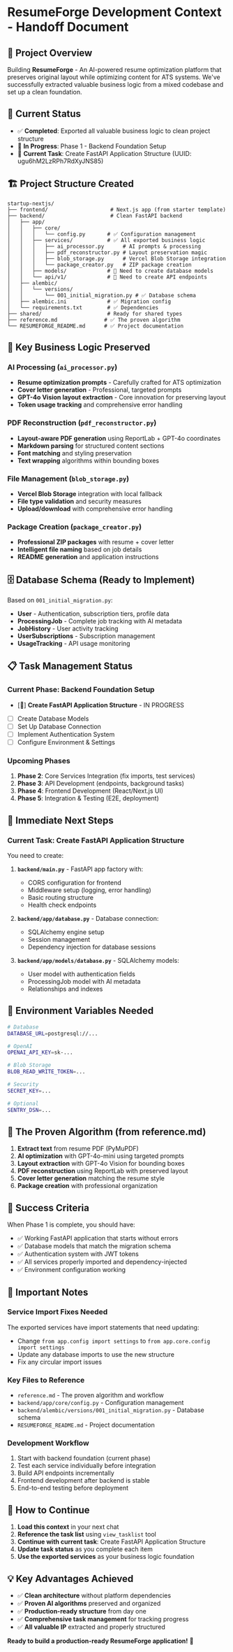 # ResumeForge Development Context - Handoff Document

## 🎯 **Project Overview**
Building **ResumeForge** - An AI-powered resume optimization platform that preserves original layout while optimizing content for ATS systems. We've successfully extracted valuable business logic from a mixed codebase and set up a clean foundation.

## 📍 **Current Status**
- ✅ **Completed**: Exported all valuable business logic to clean project structure
- 🔄 **In Progress**: Phase 1 - Backend Foundation Setup
- 🎯 **Current Task**: Create FastAPI Application Structure (UUID: ugu6hM2LzRPh7RdXyJNS85)

## 🏗️ **Project Structure Created**
```
startup-nextjs/
├── frontend/                    # Next.js app (from starter template)
├── backend/                     # Clean FastAPI backend
│   ├── app/
│   │   ├── core/
│   │   │   └── config.py       # ✅ Configuration management
│   │   ├── services/           # ✅ All exported business logic
│   │   │   ├── ai_processor.py      # AI prompts & processing
│   │   │   ├── pdf_reconstructor.py # Layout preservation magic
│   │   │   ├── blob_storage.py      # Vercel Blob Storage integration
│   │   │   └── package_creator.py   # ZIP package creation
│   │   ├── models/             # 🔄 Need to create database models
│   │   └── api/v1/             # 🔄 Need to create API endpoints
│   ├── alembic/
│   │   └── versions/
│   │       └── 001_initial_migration.py # ✅ Database schema
│   ├── alembic.ini             # ✅ Migration config
│   └── requirements.txt        # ✅ Dependencies
├── shared/                     # Ready for shared types
├── reference.md               # ✅ The proven algorithm
└── RESUMEFORGE_README.md      # ✅ Project documentation
```

## 🧠 **Key Business Logic Preserved**

### **AI Processing (`ai_processor.py`)**
- **Resume optimization prompts** - Carefully crafted for ATS optimization
- **Cover letter generation** - Professional, targeted prompts
- **GPT-4o Vision layout extraction** - Core innovation for preserving layout
- **Token usage tracking** and comprehensive error handling

### **PDF Reconstruction (`pdf_reconstructor.py`)**
- **Layout-aware PDF generation** using ReportLab + GPT-4o coordinates
- **Markdown parsing** for structured content sections
- **Font matching** and styling preservation
- **Text wrapping** algorithms within bounding boxes

### **File Management (`blob_storage.py`)**
- **Vercel Blob Storage** integration with local fallback
- **File type validation** and security measures
- **Upload/download** with comprehensive error handling

### **Package Creation (`package_creator.py`)**
- **Professional ZIP packages** with resume + cover letter
- **Intelligent file naming** based on job details
- **README generation** and application instructions

## 🗄️ **Database Schema (Ready to Implement)**
Based on `001_initial_migration.py`:
- **User** - Authentication, subscription tiers, profile data
- **ProcessingJob** - Complete job tracking with AI metadata
- **JobHistory** - User activity tracking
- **UserSubscriptions** - Subscription management
- **UsageTracking** - API usage monitoring

## 📋 **Task Management Status**

### **Current Phase: Backend Foundation Setup**
- [🔄] **Create FastAPI Application Structure** - IN PROGRESS
- [ ] Create Database Models
- [ ] Set Up Database Connection
- [ ] Implement Authentication System
- [ ] Configure Environment & Settings

### **Upcoming Phases**
1. **Phase 2**: Core Services Integration (fix imports, test services)
2. **Phase 3**: API Development (endpoints, background tasks)
3. **Phase 4**: Frontend Development (React/Next.js UI)
4. **Phase 5**: Integration & Testing (E2E, deployment)

## 🔧 **Immediate Next Steps**

### **Current Task: Create FastAPI Application Structure**
You need to create:

1. **`backend/main.py`** - FastAPI app factory with:
   - CORS configuration for frontend
   - Middleware setup (logging, error handling)
   - Basic routing structure
   - Health check endpoints

2. **`backend/app/database.py`** - Database connection:
   - SQLAlchemy engine setup
   - Session management
   - Dependency injection for database sessions

3. **`backend/app/models/database.py`** - SQLAlchemy models:
   - User model with authentication fields
   - ProcessingJob model with AI metadata
   - Relationships and indexes

## 🔑 **Environment Variables Needed**
```bash
# Database
DATABASE_URL=postgresql://...

# OpenAI
OPENAI_API_KEY=sk-...

# Blob Storage
BLOB_READ_WRITE_TOKEN=...

# Security
SECRET_KEY=...

# Optional
SENTRY_DSN=...
```

## 🚀 **The Proven Algorithm (from reference.md)**
1. **Extract text** from resume PDF (PyMuPDF)
2. **AI optimization** with GPT-4o-mini using targeted prompts
3. **Layout extraction** with GPT-4o Vision for bounding boxes
4. **PDF reconstruction** using ReportLab with preserved layout
5. **Cover letter generation** matching the resume style
6. **Package creation** with professional organization

## 🎯 **Success Criteria**
When Phase 1 is complete, you should have:
- ✅ Working FastAPI application that starts without errors
- ✅ Database models that match the migration schema
- ✅ Authentication system with JWT tokens
- ✅ All services properly imported and dependency-injected
- ✅ Environment configuration working

## 📝 **Important Notes**

### **Service Import Fixes Needed**
The exported services have import statements that need updating:
- Change `from app.config import settings` to `from app.core.config import settings`
- Update any database imports to use the new structure
- Fix any circular import issues

### **Key Files to Reference**
- `reference.md` - The proven algorithm and workflow
- `backend/app/core/config.py` - Configuration management
- `backend/alembic/versions/001_initial_migration.py` - Database schema
- `RESUMEFORGE_README.md` - Project documentation

### **Development Workflow**
1. Start with backend foundation (current phase)
2. Test each service individually before integration
3. Build API endpoints incrementally
4. Frontend development after backend is stable
5. End-to-end testing before deployment

## 🔄 **How to Continue**
1. **Load this context** in your next chat
2. **Reference the task list** using `view_tasklist` tool
3. **Continue with current task**: Create FastAPI Application Structure
4. **Update task status** as you complete each item
5. **Use the exported services** as your business logic foundation

## 💡 **Key Advantages Achieved**
- ✅ **Clean architecture** without platform dependencies
- ✅ **Proven AI algorithms** preserved and organized
- ✅ **Production-ready structure** from day one
- ✅ **Comprehensive task management** for tracking progress
- ✅ **All valuable IP** extracted and properly structured

**Ready to build a production-ready ResumeForge application!** 🚀
